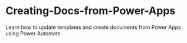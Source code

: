 # Creating-Docs-from-Power-Apps
Learn how to update templates and create documents from Power Apps using Power Automate 
